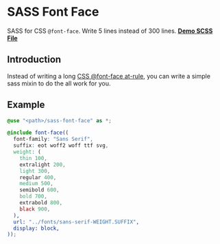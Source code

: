 # SASS Font Face
SASS for CSS `@font-face`. Write 5 lines instead of 300 lines.
**[Demo SCSS File](https://github.com/babakfp/sass-font-face/blob/master/demo/index.scss)**

## Introduction
Instead of writing a long [CSS @font-face at-rule](https://developer.mozilla.org/en-US/docs/Web/CSS/@font-face), you can write a simple sass mixin to do the all work for you.

## Example
```scss
@use "<path>/sass-font-face" as *;

@include font-face((
  font-family: "Sans Serif",
  suffix: eot woff2 woff ttf svg,
  weight: (
    thin 100,
    extralight 200,
    light 300,
    regular 400,
    medium 500,
    semibold 600,
    bold 700,
    extrabold 800,
    black 900,
  ),
  url: "../fonts/sans-serif-WEIGHT.SUFFIX",
  display: block,
));

```